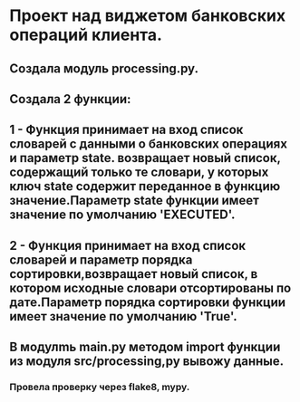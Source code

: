 # Проект над виджетом банковских операций клиента.

## Создала модуль processing.py.
## Создала 2 функции:
## 1 - Функция принимает на вход список словарей с данными о банковских операциях и параметр state. возвращает новый список, содержащий только те словари, у которых ключ state содержит переданное в функцию значение.Параметр state функции имеет значение по умолчанию 'EXECUTED'.
       
## 2 - Функция принимает на вход список словарей и параметр порядка сортировки,возвращает новый список, в котором исходные словари отсортированы по дате.Параметр порядка сортировки функции имеет значение по умолчанию 'True'.

## В модулmь main.py методом import функции из модуля src/processing,py вывожу данные.

### Провела проверку через flake8, mypy.